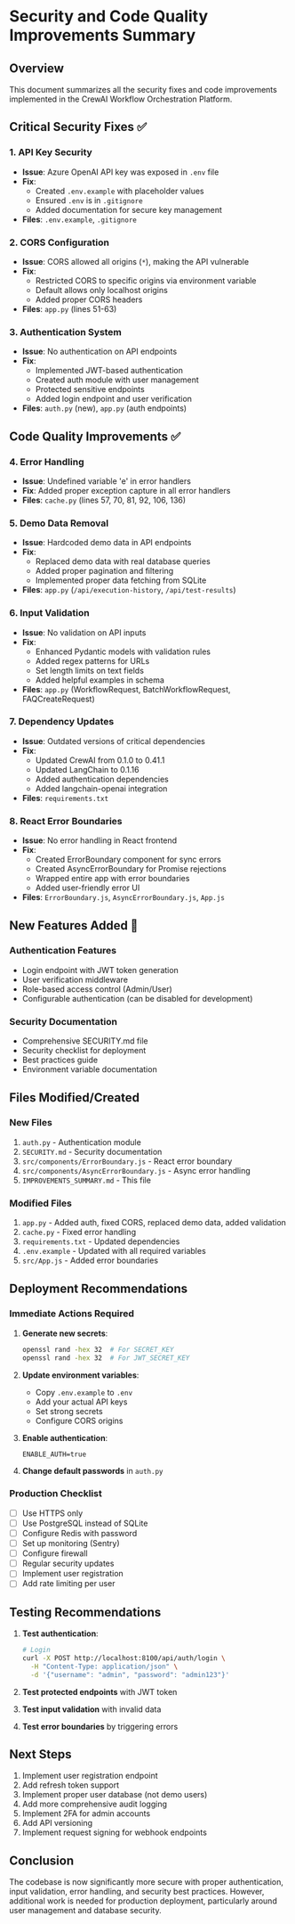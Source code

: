 # Security and Code Quality Improvements Summary

## Overview
This document summarizes all the security fixes and code improvements implemented in the CrewAI Workflow Orchestration Platform.

## Critical Security Fixes ✅

### 1. API Key Security
- **Issue**: Azure OpenAI API key was exposed in `.env` file
- **Fix**: 
  - Created `.env.example` with placeholder values
  - Ensured `.env` is in `.gitignore`
  - Added documentation for secure key management
- **Files**: `.env.example`, `.gitignore`

### 2. CORS Configuration
- **Issue**: CORS allowed all origins (`*`), making the API vulnerable
- **Fix**: 
  - Restricted CORS to specific origins via environment variable
  - Default allows only localhost origins
  - Added proper CORS headers
- **Files**: `app.py` (lines 51-63)

### 3. Authentication System
- **Issue**: No authentication on API endpoints
- **Fix**:
  - Implemented JWT-based authentication
  - Created auth module with user management
  - Protected sensitive endpoints
  - Added login endpoint and user verification
- **Files**: `auth.py` (new), `app.py` (auth endpoints)

## Code Quality Improvements ✅

### 4. Error Handling
- **Issue**: Undefined variable 'e' in error handlers
- **Fix**: Added proper exception capture in all error handlers
- **Files**: `cache.py` (lines 57, 70, 81, 92, 106, 136)

### 5. Demo Data Removal
- **Issue**: Hardcoded demo data in API endpoints
- **Fix**: 
  - Replaced demo data with real database queries
  - Added proper pagination and filtering
  - Implemented proper data fetching from SQLite
- **Files**: `app.py` (`/api/execution-history`, `/api/test-results`)

### 6. Input Validation
- **Issue**: No validation on API inputs
- **Fix**:
  - Enhanced Pydantic models with validation rules
  - Added regex patterns for URLs
  - Set length limits on text fields
  - Added helpful examples in schema
- **Files**: `app.py` (WorkflowRequest, BatchWorkflowRequest, FAQCreateRequest)

### 7. Dependency Updates
- **Issue**: Outdated versions of critical dependencies
- **Fix**:
  - Updated CrewAI from 0.1.0 to 0.41.1
  - Updated LangChain to 0.1.16
  - Added authentication dependencies
  - Added langchain-openai integration
- **Files**: `requirements.txt`

### 8. React Error Boundaries
- **Issue**: No error handling in React frontend
- **Fix**:
  - Created ErrorBoundary component for sync errors
  - Created AsyncErrorBoundary for Promise rejections
  - Wrapped entire app with error boundaries
  - Added user-friendly error UI
- **Files**: `ErrorBoundary.js`, `AsyncErrorBoundary.js`, `App.js`

## New Features Added 🚀

### Authentication Features
- Login endpoint with JWT token generation
- User verification middleware
- Role-based access control (Admin/User)
- Configurable authentication (can be disabled for development)

### Security Documentation
- Comprehensive SECURITY.md file
- Security checklist for deployment
- Best practices guide
- Environment variable documentation

## Files Modified/Created

### New Files
1. `auth.py` - Authentication module
2. `SECURITY.md` - Security documentation
3. `src/components/ErrorBoundary.js` - React error boundary
4. `src/components/AsyncErrorBoundary.js` - Async error handling
5. `IMPROVEMENTS_SUMMARY.md` - This file

### Modified Files
1. `app.py` - Added auth, fixed CORS, replaced demo data, added validation
2. `cache.py` - Fixed error handling
3. `requirements.txt` - Updated dependencies
4. `.env.example` - Updated with all required variables
5. `src/App.js` - Added error boundaries

## Deployment Recommendations

### Immediate Actions Required
1. **Generate new secrets**:
   ```bash
   openssl rand -hex 32  # For SECRET_KEY
   openssl rand -hex 32  # For JWT_SECRET_KEY
   ```

2. **Update environment variables**:
   - Copy `.env.example` to `.env`
   - Add your actual API keys
   - Set strong secrets
   - Configure CORS origins

3. **Enable authentication**:
   ```env
   ENABLE_AUTH=true
   ```

4. **Change default passwords** in `auth.py`

### Production Checklist
- [ ] Use HTTPS only
- [ ] Use PostgreSQL instead of SQLite
- [ ] Configure Redis with password
- [ ] Set up monitoring (Sentry)
- [ ] Configure firewall
- [ ] Regular security updates
- [ ] Implement user registration
- [ ] Add rate limiting per user

## Testing Recommendations

1. **Test authentication**:
   ```bash
   # Login
   curl -X POST http://localhost:8100/api/auth/login \
     -H "Content-Type: application/json" \
     -d '{"username": "admin", "password": "admin123"}'
   ```

2. **Test protected endpoints** with JWT token

3. **Test input validation** with invalid data

4. **Test error boundaries** by triggering errors

## Next Steps

1. Implement user registration endpoint
2. Add refresh token support
3. Implement proper user database (not demo users)
4. Add more comprehensive audit logging
5. Implement 2FA for admin accounts
6. Add API versioning
7. Implement request signing for webhook endpoints

## Conclusion

The codebase is now significantly more secure with proper authentication, input validation, error handling, and security best practices. However, additional work is needed for production deployment, particularly around user management and database security.